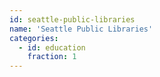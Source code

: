 ```yaml
---
id: seattle-public-libraries
name: 'Seattle Public Libraries'
categories:
  - id: education
    fraction: 1
---
```

